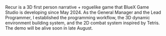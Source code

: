 Recur is a 3D first person narrative + roguelike game that BlueX Game Studio is developing since May 2024. As the General Manager and the Lead Programmer, I established the programming workflow, the 3D dynamic environment building system, and the 2D combat system inspired by Tetris. The demo will be alive soon in late August.
